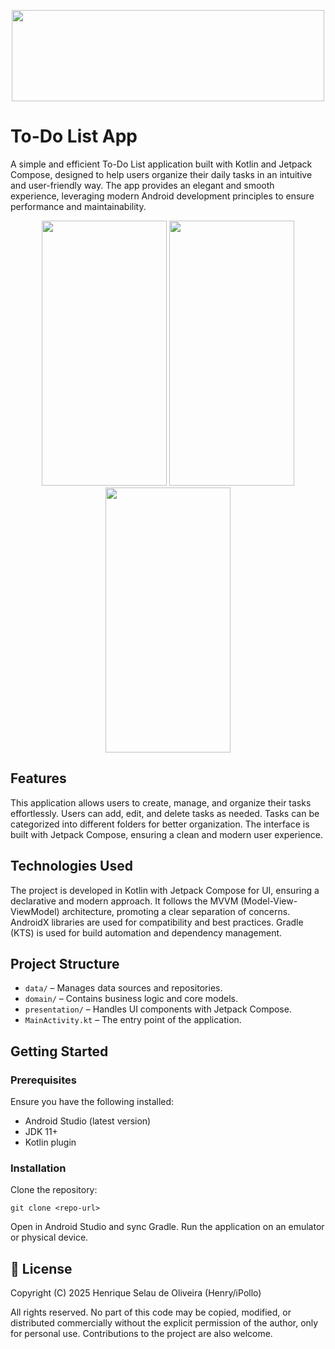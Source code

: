 <p align="center">
  <img width="500" height="146" src="https://i.imgur.com/rBt2X48.png">
</p>

# To-Do List App

A simple and efficient To-Do List application built with Kotlin and Jetpack Compose, designed to help users organize their daily tasks in an intuitive and user-friendly way. The app provides an elegant and smooth experience, leveraging modern Android development principles to ensure performance and maintainability.

<center>
<img width="200" height="424" src="https://i.imgur.com/OjmBxs2.png">    <img width="200" height="424" src="https://i.imgur.com/6JPCx4m.png">    <img width="200" height="424" src="https://i.imgur.com/Sc9RiAC.png">
</center>

## Features

This application allows users to create, manage, and organize their tasks effortlessly. Users can add, edit, and delete tasks as needed. Tasks can be categorized into different folders for better organization. The interface is built with Jetpack Compose, ensuring a clean and modern user experience.

## Technologies Used

The project is developed in Kotlin with Jetpack Compose for UI, ensuring a declarative and modern approach. It follows the MVVM (Model-View-ViewModel) architecture, promoting a clear separation of concerns. AndroidX libraries are used for compatibility and best practices. Gradle (KTS) is used for build automation and dependency management.

## Project Structure

- `data/`  – Manages data sources and repositories.
- `domain/` – Contains business logic and core models.
- `presentation/` – Handles UI components with Jetpack Compose.
- `MainActivity.kt` – The entry point of the application.

## Getting Started

### Prerequisites

Ensure you have the following installed:

- Android Studio (latest version)
- JDK 11+
- Kotlin plugin

### Installation

Clone the repository:

`
git clone <repo-url>
`

Open in Android Studio and sync Gradle.
Run the application on an emulator or physical device.

## 📄 License

Copyright (C) 2025 Henrique Selau de Oliveira (Henry/iPollo)

All rights reserved. No part of this code may be copied, modified, or distributed commercially without the explicit permission of the author, only for personal use. Contributions to the project are also welcome.
